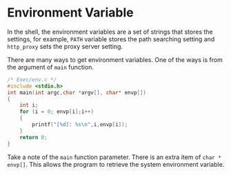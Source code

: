 # Environment Variable

In the shell, the environment variables are a set of strings that stores the settings, for example, `PATH` variable stores the path searching setting and `http_proxy` sets the proxy server setting.

There are many ways to get environment variables. One of the ways is from the argument of `main` function.

```c
/* Exec/env.c */
#include <stdio.h>
int main(int argc,char *argv[], char* envp[])
{ 
    int i; 
    for (i = 0; envp[i];i++) 
    { 
        printf("[%d]: %s\n",i,envp[i]);
    } 
    return 0;
}
```
Take a note of the `main` function parameter. There is an extra item of `char * envp[]`. This allows the program to retrieve the system environment variable.